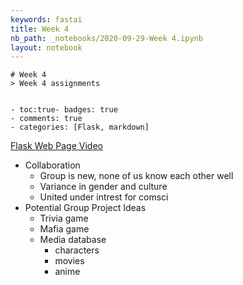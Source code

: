 ```yaml
---
keywords: fastai
title: Week 4
nb_path: _notebooks/2020-09-29-Week 4.ipynb
layout: notebook
---
```


<!--
#################################################
### THIS FILE WAS AUTOGENERATED! DO NOT EDIT! ###
#################################################
# file to edit: _notebooks/2020-09-29-Week 4.ipynb
-->

<div class="container" id="notebook-container">
        
<div class="cell border-box-sizing text_cell rendered"><div class="inner_cell">
<div class="text_cell_render border-box-sizing rendered_html">

<pre><code># Week 4
&gt; Week 4 assignments


- toc:true- badges: true
- comments: true
- categories: [Flask, markdown]</code></pre>

</div>
</div>
</div>
<div class="cell border-box-sizing text_cell rendered"><div class="inner_cell">
<div class="text_cell_render border-box-sizing rendered_html">
<p><a href="https://www.youtube.com/watch?v=MfXMaHytZDI">Flask Web Page Video</a></p>
<ul>
<li>Collaboration<ul>
<li>Group is new, none of us know each other well</li>
<li>Variance in gender and culture</li>
<li>United under intrest for comsci</li>
</ul>
</li>
<li>Potential Group Project Ideas<ul>
<li>Trivia game</li>
<li>Mafia game</li>
<li>Media database<ul>
<li>characters</li>
<li>movies </li>
<li>anime</li>
</ul>
</li>
</ul>
</li>
</ul>

</div>
</div>
</div>
</div>
 

